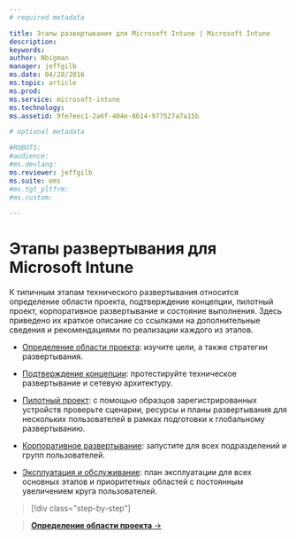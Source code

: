 ```yaml
---
# required metadata

title: Этапы развертывания для Microsoft Intune | Microsoft Intune
description:
keywords:
author: Nbigman
manager: jeffgilb
ms.date: 04/28/2016
ms.topic: article
ms.prod:
ms.service: microsoft-intune
ms.technology:
ms.assetid: 9fe7eec1-2a6f-404e-8614-977527a7a15b

# optional metadata

#ROBOTS:
#audience:
#ms.devlang:
ms.reviewer: jeffgilb
ms.suite: ems
#ms.tgt_pltfrm:
#ms.custom:

---
```



# Этапы развертывания для Microsoft Intune
К типичным этапам технического развертывания относится определение области проекта, подтверждение концепции, пилотный проект, корпоративное развертывание и состояние выполнения. Здесь приведено их краткое описание со ссылками на дополнительные сведения и рекомендациями по реализации каждого из этапов.

<!--these phase descriptions below are way too short -->

-   [Определение области проекта](project-scope.md): изучите цели, а также стратегии развертывания.

-   [Подтверждение концепции](proof-of-concept.md): протестируйте техническое развертывание и сетевую архитектуру.

-   [Пилотный проект](pilot.md): с помощью образцов зарегистрированных устройств проверьте сценарии, ресурсы и планы развертывания для нескольких пользователей в рамках подготовки к глобальному развертыванию.

-   [Корпоративное развертывание](enterprise-rollout.md): запустите для всех подразделений и групп пользователей.

-   [Эксплуатация и обслуживание](operations-and-maintenance.md): план эксплуатации для всех основных этапов и приоритетных областей с постоянным увеличением круга пользователей.

<!--
These should be linked to topics in the plan & design section once it is back in the TOC
## Rolling out policies and apps
These topics will help you plan for the rollout of new policies and apps:
-   **[Roll out policies](policy-rollout.md)**

-   **[Roll out apps](application-rollout.md)**
-->


>[!div class="step-by-step"]

>[**Определение области проекта** &rarr;](project-scope.md)  


<!--HONumber=May16_HO2-->


